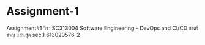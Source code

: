 # Assignment-1
 Assignment#1 วิชา SC313004 Software Engineering - DevOps and CI/CD ชาตรีชาญ  แสนสุด sec.1 613020576-2
